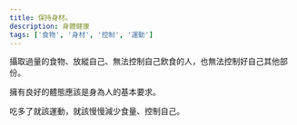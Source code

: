 ```yaml
---
title: 保持身材。
description: 身體健康
tags: ['食物', '身材', '控制', '運動']
---
```

攝取過量的食物、放縱自己、無法控制自己飲食的人，也無法控制好自己其他部份。

擁有良好的體態應該是身為人的基本要求。

吃多了就該運動，就該慢慢減少食量、控制自己。
